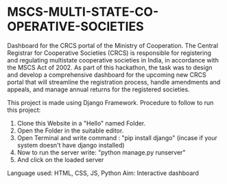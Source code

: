 ﻿# MSCS-MULTI-STATE-CO-OPERATIVE-SOCIETIES
 Dashboard for the CRCS portal of the Ministry of Cooperation. The Central Registrar for Cooperative Societies (CRCS) is responsible for registering and regulating multistate cooperative societies in India, in accordance with the MSCS Act of 2002. As part of this hackathon, the task was to design and develop a comprehensive dashboard for the upcoming new CRCS portal that will streamline the registration process, handle amendments and appeals, and manage annual returns for the registered societies.

This project is made using Django Framework.
Procedure to follow to run this project:
1. Clone this Website in a "Hello" named Folder.
2. Open the Folder in the suitable editor.
3. Open Terminal and write command : "pip install django" (incase if your system doesn't have django installed)
4. Now to run the server write: "python manage.py runserver"
5. And click on the loaded server


Language used: HTML, CSS, JS, Python
Aim: Interactive dashboard

   



